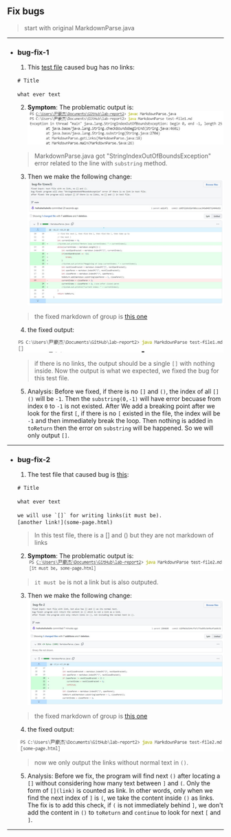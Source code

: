 ## Fix bugs
> start with original MarkdownParse.java

---

* ### **bug-fix-1**

    1. This [test file](https://heihaheihahello.github.io/lab-report2/test-file1.md) caused bug has no links:

    ```
    # Title

    what ever text
    ```
    2. **Symptom**: The problematic output is: 
    ![Image](1w.jpg)
    > MarkdownParse.java got "StringIndexOutOfBoundsException" error related to the line with `substring` method.

    3. Then we make the following change:
    ![Image](1_fix.jpg)
    > the fixed markdown of group is [this one](https://github.com/heihaheihahello/markdown-parse/commit/cb05f22b9c82efd0bcccac345a8483712464bd52#diff-c703a0ec03474d601c6bf846740b293e0538bccf38d5f677a302457479e9c652)

    4. the fixed output: 

    ![Image](1fixed.jpg)

    > if there is no links, the output should be a single `[]` with nothing inside. Now the output is what we expected, we fixed the bug for this test file.

    5. Analysis: Before we fixed, if there is no `[]` and `()`, the index of all `[]()` will be `-1`. Then the `substring(0,-1)` will have error becuase from index `0` to `-1` is not existed. After We add a breaking point after we look for the first `[`, if there is no `[` existed in the file, the index will be `-1` and then immediately break the loop. Then nothing is added in `toReturn` then the error on `substring` will be happened. So we will only output `[]`. 

---

* ### **bug-fix-2**
    

    1. The test file that caused bug is [this](https://heihaheihahello.github.io/lab-report2/test-file2.md):

    ```
    # Title

    what ever text

    we will use `[]` for writing links(it must be).
    [another link!](some-page.html)

    ```
    > In this test file, there is a [] and () but they are not markdown of links

    2. **Symptom**: The problematic output is:
    ![Image](2-w.jpg)
    > `it must be` is not a link but is also outputed.
      
    3. Then we make the following change:
    ![Image](2_fix.jpg)
    > the fixed markdown of group is [this one](https://github.com/heihaheihahello/lab-report2/commit/b18f0e5a3144cf7e7c77be995c9af0cdf1eb8c52#diff-c703a0ec03474d601c6bf846740b293e0538bccf38d5f677a302457479e9c652)

    4. the fixed output: 

    ![Image](2fixed.jpg)
    > now we only output the links without normal text in `()`.

    5. Analysis: Before we fix, the program will find next `()` after locating a `[]` without considering how many text between `]` and `(`. Only the form of `[](link)` is counted as link. In other words, only when we find the next index of `]` is `(`, we take the content inside `()` as links. The fix is to add this check, if `(` is not immediately behind `]`, we don't add the content in `()` to `toReturn` and `continue` to look for next `[` and `]`.
---

